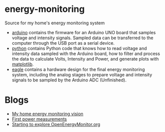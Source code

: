 # energy-monitoring

Source for my home's energy monitoring system

- [arduino](arduino) contains the firmware for an Arduino UNO board that samples voltage and intensity signals. Sampled data can be transferred to the computer through the USB port as a serial device.
- [python](python) contains Python code that knows how to read voltage and intensity data sampled with the Arduino board, how to filter and process the data to calculate Volts, Intensity and Power, and generate plots with [matplotlib](https://matplotlib.org/).
- [eagle](eagle) contains a hardware design for the final energy monitoring system, including the analog stages to prepare voltage and intensity signals to be sampled by the Arduino ADC (Unfinished).

# Blogs

* [My home energy monitoring vision](https://aloneinthehack.wordpress.com/2013/05/20/my-home-energy-monitoring-vision/)
* [First power measurements](https://aloneinthehack.wordpress.com/2013/04/27/first-power-measurements/)
* [Starting to explore OpenEnergyMonitor.org](https://aloneinthehack.wordpress.com/2013/04/07/starting-to-explore-openenergymonitor-org/)
